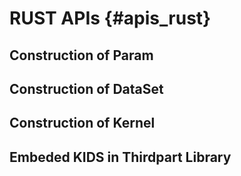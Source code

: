 # RUST APIs {#apis_rust}

## Construction of Param


## Construction of DataSet


## Construction of Kernel


## Embeded KIDS in Thirdpart Library


